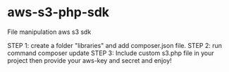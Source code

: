 # aws-s3-php-sdk
File manipulation aws s3 sdk


STEP 1:
create a folder "libraries" and add composer.json file.
STEP 2:
run command
composer update
STEP 3:
Include custom s3.php file in your project then provide your aws-key and secret and enjoy!
